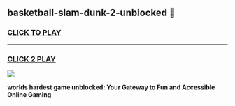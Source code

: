 
## basketball-slam-dunk-2-unblocked 👋
<h3>
<a href="https://premium.freeplayer.one?title=basketball-slam-dunk-2-unblocked&ref=14F">CLICK TO PLAY</a></h3>
<hr>

<h3>
<a href="https://premium.freeplayer.one?title=basketball-slam-dunk-2-unblocked&ref=14F">CLICK 2 PLAY</a>
  
</h3>

<a href="https://premium.freeplayer.one?title=basketball-slam-dunk-2-unblocked&ref=12F/"><img src="https://clearcache.store/games.png"></a>


**worlds hardest game unblocked: Your Gateway to Fun and Accessible Online Gaming**
